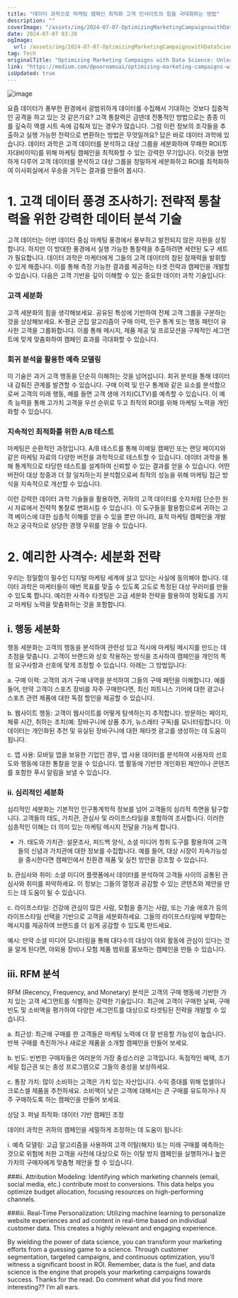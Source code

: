 ```yaml
---
title: "데이터 과학으로 마케팅 캠페인 최적화 고객 인사이트의 힘을 극대화하는 방법"
description: ""
coverImage: "/assets/img/2024-07-07-OptimizingMarketingCampaignswithDataScienceUnleashingthePowerofCustomerInsights_0.png"
date: 2024-07-07 03:28
ogImage:
  url: /assets/img/2024-07-07-OptimizingMarketingCampaignswithDataScienceUnleashingthePowerofCustomerInsights_0.png
tag: Tech
originalTitle: "Optimizing Marketing Campaigns with Data Science: Unleashing the Power of Customer Insights"
link: "https://medium.com/@poornamsai/optimizing-marketing-campaigns-with-data-science-unleashing-the-power-of-customer-insights-38375e8bb6dd"
isUpdated: true
---
```


![image](/assets/img/2024-07-07-OptimizingMarketingCampaignswithDataScienceUnleashingthePowerofCustomerInsights_0.png)

요즘 데이터가 풍부한 환경에서 광범위하게 데이터를 수집해서 기대하는 것보다 집중적인 공격을 하고 있는 것 같은가요? 고객 통찰력은 금덴데 전통적인 방법으로는 종종 이를 깊숙히 엑셀 시트 속에 감춰져 있는 경우가 많습니다. 그럼 이런 정보의 조각들을 추출하고 실행 가능한 전략으로 변환하는 방법은 무엇일까요? 답은 바로 데이터 과학에 있습니다. 데이터 과학은 고객 데이터를 분석하고 대상 그룹을 세분화하며 무패한 ROI(투자대비이익)를 위해 마케팅 캠페인을 최적화할 수 있는 강력한 무기입니다. 이것을 현명하게 다루어 고객 데이터를 분석하고 대상 그룹을 정밀하게 세분화하고 ROI를 최적화하여 이사회실에서 우승을 거두는 결과를 만들어 봅시다.

# 1. 고객 데이터 풍경 조사하기: 전략적 통찰력을 위한 강력한 데이터 분석 기술

고객 데이터는 이번 데이터 중심 마케팅 풍경에서 풍부하고 발전되지 않은 자원을 상징합니다. 하지만 이 방대한 풍경에서 실행 가능한 통찰력을 추출하려면 세련된 도구 세트가 필요합니다. 데이터 과학은 마케터에게 그들의 고객 데이터의 참된 잠재력을 발휘할 수 있게 해줍니다. 이를 통해 측정 가능한 결과를 제공하는 타겟 전략과 캠페인을 개발할 수 있습니다. 다음은 고객 기반을 깊이 이해할 수 있는 중요한 데이터 과학 기술입니다:

<div class="content-ad"></div>

### 고객 세분화

고객 세분화의 힘을 생각해보세요. 공유된 특성에 기반하여 전체 고객 그룹을 구분하는 것을 상상해보세요. K-평균 군집 알고리즘이 구매 이력, 인구 통계 또는 행동 패턴이 유사한 고객을 그룹화합니다. 이를 통해 메시지, 제품 제공 및 프로모션을 구체적인 세그먼트에 맞게 맞춤화하여 캠페인 효과를 극대화할 수 있습니다.

### 회귀 분석을 활용한 예측 모델링

이 기술은 과거 고객 행동을 단순히 이해하는 것을 넘어섭니다. 회귀 분석을 통해 데이터 내 감춰진 관계를 발견할 수 있습니다. 구매 이력 및 인구 통계와 같은 요소를 분석함으로써 고객의 미래 행동, 예를 들면 고객 생애 가치(CLTV)를 예측할 수 있습니다. 이 예측 능력을 통해 고가치 고객을 우선 순위로 두고 최적의 ROI를 위해 마케팅 노력을 개인화할 수 있습니다.

### 지속적인 최적화를 위한 A/B 테스트

마케팅은 순환적인 과정입니다. A/B 테스트를 통해 이메일 캠페인 또는 랜딩 페이지와 같은 마케팅 자료의 다양한 버전을 과학적으로 테스트할 수 있습니다. 데이터 과학을 통해 통계적으로 타당한 테스트를 설계하여 신뢰할 수 있는 결과를 얻을 수 있습니다. 어떤 버전이 대상 청중과 더 잘 일치하는지 분석함으로써 최적의 성능을 위해 마케팅 접근 방식을 지속적으로 개선할 수 있습니다.

<div class="content-ad"></div>

이런 강력한 데이터 과학 기술들을 활용하면, 귀하의 고객 데이터를 숫자처럼 단순한 원시 자료에서 전략적 통찰로 변화시킬 수 있습니다. 이 도구들을 활용함으로써 귀하는 고객 베이스에 대한 심층적 이해를 얻을 수 있을 뿐만 아니라, 표적 마케팅 캠페인을 개발하고 궁극적으로 상당한 경쟁 우위를 얻을 수 있습니다.

# 2. 예리한 사격수: 세분화 전략

우리는 정밀함이 필수인 디지털 마케팅 세계에 살고 있다는 사실에 동의해야 합니다. 데이터 과학은 마케터들이 매번 목표를 맞출 수 있도록 고도로 특정된 대상 꾸러미를 만들 수 있도록 합니다. 예리한 사격수 타겟팅은 고급 세분화 전략을 활용하여 정확도를 가지고 마케팅 노력을 맞춤화하는 것을 포함합니다.

## i. 행동 세분화

<div class="content-ad"></div>

행동 세분화는 고객의 행동을 분석하여 관련성 있고 적시에 마케팅 메시지를 만드는 데 초점을 맞춥니다. 고객이 브랜드와 상호 작용하는 방식을 조사하여 캠페인을 개인의 특정 요구사항과 선호에 맞게 조정할 수 있습니다. 아래는 그 방법입니다:

a. 구매 이력: 고객의 과거 구매 내역을 분석하여 그들의 구매 패턴을 이해합니다. 예를 들어, 만약 고객이 스포츠 장비를 자주 구매한다면, 최신 피트니스 기어에 대한 광고나 스포츠 관련 제품에 대한 독점 할인을 제공할 수 있습니다.

b. 웹사이트 행동: 고객이 웹사이트를 어떻게 탐색하는지 추적합니다. 방문하는 페이지, 체류 시간, 취하는 조치(예: 장바구니에 상품 추가, 뉴스레터 구독)를 모니터링합니다. 이 데이터는 개인화된 추천 및 유실된 장바구니에 대한 재타겟 광고를 생성하는 데 도움이 됩니다.

c. 앱 사용: 모바일 앱을 보유한 기업인 경우, 앱 사용 데이터를 분석하여 사용자의 선호도와 행동에 대한 통찰을 얻을 수 있습니다. 앱 활동에 기반한 개인화된 제안이나 콘텐츠를 포함한 푸시 알림을 보낼 수 있습니다.

<div class="content-ad"></div>

### ii. 심리적인 세분화

심리적인 세분화는 기본적인 인구통계학적 정보를 넘어 고객들의 심리적 측면을 탐구합니다. 고객들의 태도, 가치관, 관심사 및 라이프스타일을 포함하여 조사합니다. 이러한 심층적인 이해는 더 의미 있는 마케팅 메시지 전달을 가능케 합니다.

- 가. 태도와 가치관: 설문조사, 피드백 양식, 소셜 미디어 청취 도구를 활용하여 고객들의 신념과 가치관에 대한 정보를 수집합니다. 예를 들어, 대상 시장이 지속가능성을 중시한다면 캠페인에서 친환경 제품 및 실천 방안을 강조할 수 있습니다.

<div class="content-ad"></div>

b. 관심사와 취미: 소셜 미디어 플랫폼에서 데이터를 분석하여 고객들 사이의 공통된 관심사와 취미를 파악하세요. 이 정보는 그들의 열정과 공감할 수 있는 콘텐츠와 제안을 만드는 데 도움이 될 수 있습니다.

c. 라이프스타일: 건강에 관심이 많은 사람, 모험을 즐기는 사람, 또는 기술 애호가 등의 라이프스타일 선택을 기반으로 고객을 세분화하세요. 그들의 라이프스타일에 부합하는 메시지를 제공하여 브랜드를 더 쉽게 공감할 수 있도록 만드세요.

예시: 만약 소셜 미디어 모니터링을 통해 대다수의 대상이 야외 활동에 관심이 있다는 것을 알게 된다면, 야외용 장비나 모험 제품 범위를 홍보하는 캠페인을 만들 수 있습니다.

## iii. RFM 분석

<div class="content-ad"></div>

RFM (Recency, Frequency, and Monetary) 분석은 고객의 구매 행동에 기반한 가치 있는 고객 세그먼트를 식별하는 강력한 기술입니다. 최근에 고객이 구매한 날짜, 구매 빈도 및 소비액을 평가하여 다양한 세그먼트를 대상으로 타겟팅된 전략을 개발할 수 있습니다.

a. 최근성: 최근에 구매를 한 고객들은 마케팅 노력에 더 잘 반응할 가능성이 높습니다. 반복 구매를 촉진하거나 새로운 제품을 소개할 캠페인을 만들어 보세요.

b. 빈도: 빈번한 구매자들은 여러분의 가장 충성스러운 고객입니다. 독점적인 혜택, 조기 세일 접근권 또는 충성 프로그램으로 그들의 충성을 보상하세요.

c. 통장 가치: 많이 소비하는 고객은 가치 있는 자산입니다. 수익 증대를 위해 업셀이나 크로스셀 제품을 추천하세요. 소비액이 낮은 고객에 대해서는 큰 구매를 유도하거나 자주 구매하도록 하는 캠페인을 만들어 보세요.

<div class="content-ad"></div>

상담 3. 퍼널 최적화: 데이터 기반 캠페인 조정

데이터 과학은 귀하의 캠페인을 세밀하게 조정하는 데 도움이 됩니다:

i. 예측 모델링: 고급 알고리즘을 사용하여 고객 이탈(해지) 또는 미래 구매를 예측하는 것으로 위험에 처한 고객을 사전에 대상으로 하는 이탈 방지 캠페인을 실행하거나 높은 가치의 구매자에게 맞춤형 제안을 할 수 있습니다.

<div class="content-ad"></div>

###ii. Attribution Modeling:
Identifying which marketing channels (email, social media, etc.) contribute most to conversions. This data helps you optimize budget allocation, focusing resources on high-performing channels.

###iii. Real-Time Personalization:
Utilizing machine learning to personalize website experiences and ad content in real-time based on individual customer data. This creates a highly relevant and engaging experience.

By wielding the power of data science, you can transform your marketing efforts from a guessing game to a science. Through customer segmentation, targeted campaigns, and continuous optimization, you’ll witness a significant boost in ROI. Remember, data is the fuel, and data science is the engine that propels your marketing campaigns towards success. Thanks for the read. Do comment what did you find more interesting?? I’m all ears.
